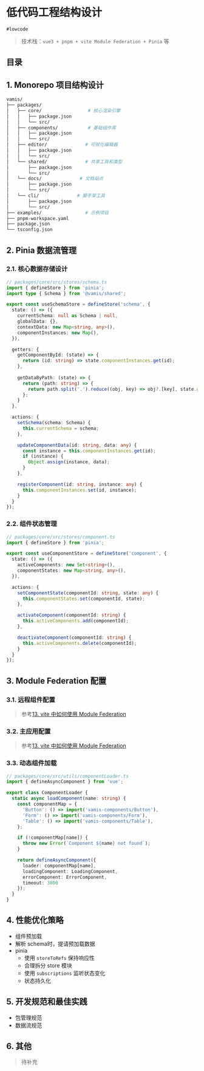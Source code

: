 
# 低代码工程结构设计

`#lowcode` 

>   技术栈：`vue3 + pnpm + vite Module Federation + Pinia` 等


## 目录
<!-- toc -->
 ## 1. Monorepo 项目结构设计 

```bash hl:3,6,9,12,15,18,21
vamis/
├── packages/
│   ├── core/                 # 核心渲染引擎
│   │   ├── package.json
│   │   └── src/
│   ├── components/           # 基础组件库
│   │   ├── package.json
│   │   └── src/
│   ├── editor/              # 可视化编辑器
│   │   ├── package.json
│   │   └── src/
│   └── shared/              # 共享工具和类型
│       ├── package.json
│       └── src/
│   └── docs/              # 文档站点
│       ├── package.json
│       └── src/
│   └── cli/              # 脚手架工具
│       ├── package.json
│       └── src/
├── examples/                # 示例项目
├── pnpm-workspace.yaml
├── package.json
└── tsconfig.json
```

## 2. Pinia 数据流管理

### 2.1. 核心数据存储设计

```typescript hl:9,9
// packages/core/src/stores/schema.ts
import { defineStore } from 'pinia';
import type { Schema } from '@vamis/shared';

export const useSchemaStore = defineStore('schema', {
  state: () => ({
    currentSchema: null as Schema | null,
    globalData: {},
    contextData: new Map<string, any>(),
    componentInstances: new Map(),
  }),

  getters: {
    getComponentById: (state) => {
      return (id: string) => state.componentInstances.get(id);
    },
    
    getDataByPath: (state) => {
      return (path: string) => {
        return path.split('.').reduce((obj, key) => obj?.[key], state.globalData);
      };
    }
  },

  actions: {
    setSchema(schema: Schema) {
      this.currentSchema = schema;
    },

    updateComponentData(id: string, data: any) {
      const instance = this.componentInstances.get(id);
      if (instance) {
        Object.assign(instance, data);
      }
    },

    registerComponent(id: string, instance: any) {
      this.componentInstances.set(id, instance);
    }
  }
});
```

### 2.2. 组件状态管理

```typescript
// packages/core/src/stores/component.ts
import { defineStore } from 'pinia';

export const useComponentStore = defineStore('component', {
  state: () => ({
    activeComponents: new Set<string>(),
    componentStates: new Map<string, any>(),
  }),

  actions: {
    setComponentState(componentId: string, state: any) {
      this.componentStates.set(componentId, state);
    },

    activateComponent(componentId: string) {
      this.activeComponents.add(componentId);
    },

    deactivateComponent(componentId: string) {
      this.activeComponents.delete(componentId);
    }
  }
});
```

## 3. Module Federation 配置

### 3.1. 远程组件配置

> 参考[13. vite 中如何使用 Module Federation](/post/zjmJ8Ccg.html)

### 3.2. 主应用配置

> 参考[13. vite 中如何使用 Module Federation](/post/zjmJ8Ccg.html)

### 3.3. 动态组件加载

```typescript
// packages/core/src/utils/componentLoader.ts
import { defineAsyncComponent } from 'vue';

export class ComponentLoader {
  static async loadComponent(name: string) {
    const componentMap = {
      'Button': () => import('vamis-components/Button'),
      'Form': () => import('vamis-components/Form'),
      'Table': () => import('vamis-components/Table'),
    };

    if (!componentMap[name]) {
      throw new Error(`Component ${name} not found`);
    }

    return defineAsyncComponent({
      loader: componentMap[name],
      loadingComponent: LoadingComponent,
      errorComponent: ErrorComponent,
      timeout: 3000
    });
  }
}
```

## 4. 性能优化策略

- 组件预加载
- 解析 schema时，提请预加载数据
- pinia
	- 使用 `storeToRefs` 保持响应性
	- 合理拆分 store 模块
	- 使用 `subscriptions` 监听状态变化
	- 状态持久化

## 5. 开发规范和最佳实践

- 包管理规范
- 数据流规范

## 6. 其他

> 待补充